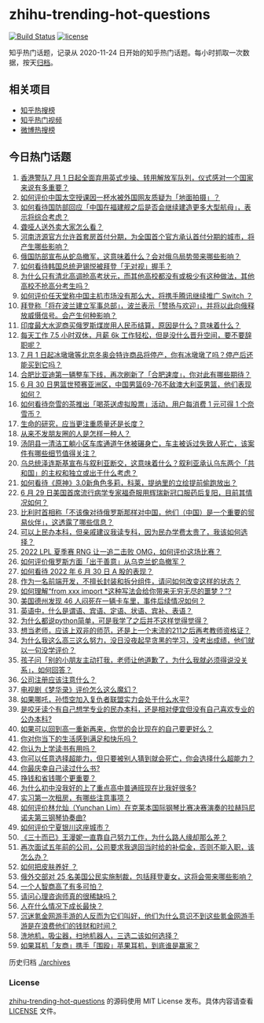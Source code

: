 # zhihu-trending-hot-questions

[![Build Status](https://github.com/justjavac/zhihu-trending-hot-questions/workflows/ci/badge.svg?branch=master)](https://github.com/justjavac/zhihu-trending-hot-questions/actions)
[![license](https://img.shields.io/github/license/justjavac/zhihu-trending-hot-questions)](https://github.com/justjavac/zhihu-trending-hot-questions/blob/master/LICENSE)

知乎热门话题，记录从 2020-11-24 日开始的知乎热门话题。每小时抓取一次数据，按天[归档](./archives)。

## 相关项目

- [知乎热搜榜](https://github.com/justjavac/zhihu-trending-top-search)
- [知乎热门视频](https://github.com/justjavac/zhihu-trending-hot-video)
- [微博热搜榜](https://github.com/justjavac/weibo-trending-hot-search)

## 今日热门话题

<!-- BEGIN -->
<!-- 最后更新时间 Fri Jul 01 2022 04:25:43 GMT+0800 (China Standard Time) -->

1. [香港警队7 月 1 日起全面弃用英式步操、转用解放军队列，仪式感对一个国家来说有多重要？](https://www.zhihu.com/question/539197542)
1. [如何评价中国太空授课因一杯水被外国网友质疑为「地面拍摄」？](https://www.zhihu.com/question/540583680)
1. [如何看待国防部回应「中国在福建舰之后是否会继续建造更多大型航母」，表示将综合考虑？](https://www.zhihu.com/question/540785625)
1. [聋哑人送外卖大家怎么看？](https://www.zhihu.com/question/68568499)
1. [河南济源官方允许首套房首付分期，为全国首个官方承认首付分期的城市，将产生哪些影响？](https://www.zhihu.com/question/540560616)
1. [俄国防部宣布从蛇岛撤军，这意味着什么？会对俄乌局势带来哪些影响？](https://www.zhihu.com/question/540790345)
1. [如何看待韩国总统尹锡悦被拜登「无对视」握手？](https://www.zhihu.com/question/540725207)
1. [为什么只有清北高调抢高考状元，而其他高校都没有或极少有这种做法，其他高校不抢高分考生吗？](https://www.zhihu.com/question/540532892)
1. [如何评价任天堂称中国主机市场没有那么大，将携手腾讯继续推广 Switch ？](https://www.zhihu.com/question/540714686)
1. [拜登称「将在波兰建立军事总部」，波兰表示「赞扬与欢迎」，并将以此向俄释放威慑信号。会产生何种影响？](https://www.zhihu.com/question/540627628)
1. [印度最大水泥商买俄罗斯煤炭用人民币结算，原因是什么？意味着什么？](https://www.zhihu.com/question/540721895)
1. [每天工作 7.5 小时双休，月薪 6k 工作轻松，但是没什么晋升空间，要不要辞职呢？](https://www.zhihu.com/question/540577155)
1. [7 月 1 日起冰墩墩等北京冬奥会特许商品将停产，你有冰墩墩了吗？停产后还能买到它吗？](https://www.zhihu.com/question/540753590)
1. [合肥比亚迪第一辆整车下线，再次刷新了「合肥速度」，你对此有哪些期待？](https://www.zhihu.com/question/540729779)
1. [6 月 30 日男篮世预赛亚洲区，中国男篮69-76不敌澳大利亚男篮，他们表现如何？](https://www.zhihu.com/question/540801025)
1. [如何看待奈雪的茶推出「喝茶送虚拟股票」活动，用户每消费 1 元可得 1 个奈雪币？](https://www.zhihu.com/question/540759207)
1. [生命的研究，应当更注重质量还是长度？](https://www.zhihu.com/question/540588067)
1. [从来不发朋友圈的人是怎样一种人？](https://www.zhihu.com/question/32085955)
1. [汤阴县一清洁工躺小区车库通道午休被碾身亡，车主被诉过失致人死亡，该案件有哪些细节值得关注？](https://www.zhihu.com/question/540498643)
1. [乌总统泽连斯基宣布与叙利亚断交，这意味着什么？叙利亚承认乌东两个「共和国」的主权和独立或出于什么考虑？](https://www.zhihu.com/question/540703676)
1. [如何看待《原神》3.0新角色多莉，科莱，提纳里的立绘提前偷跑放出？](https://www.zhihu.com/question/540615491)
1. [6 月 29 日美国首席流行病学专家福奇服用辉瑞新冠口服药后复阳，目前其情况如何？](https://www.zhihu.com/question/540769463)
1. [比利时首相称「不该像对待俄罗斯那样对中国，他们（中国）是一个重要的贸易伙伴」，这透露了哪些信息？](https://www.zhihu.com/question/540290827)
1. [可以上民办本科，但亲戚建议我读专科，因为民办学费太贵了，我该如何选择？](https://www.zhihu.com/question/539849960)
1. [2022 LPL 夏季赛 RNG 让一追二击败 OMG，如何评价这场比赛？](https://www.zhihu.com/question/540816805)
1. [如何评价俄罗斯方面「出于善意」从乌克兰蛇岛撤军？](https://www.zhihu.com/question/540792577)
1. [如何看待 2022 年 6 月 30 日 A 股的表现？](https://www.zhihu.com/question/540767549)
1. [作为一名前端开发，不擅长封装和拆分组件，请问如何改变这样的状态？](https://www.zhihu.com/question/531555960)
1. [如何理解“from xxx import *这种写法会给你带来无穷无尽的噩梦？”?](https://www.zhihu.com/question/450918458)
1. [美国德州发现 46 人闷死在一辆卡车里，事件后续情况如何？](https://www.zhihu.com/question/540340823)
1. [英语中，什么是谓语、宾语、定语、状语、宾补、表语？](https://www.zhihu.com/question/294752032)
1. [为什么都说python简单，可是我学了之后并不这样觉得觉得？](https://www.zhihu.com/question/539199639)
1. [想当老师，应该上双非的师范，还是上一个末流的211之后再考教师资格证？](https://www.zhihu.com/question/540427570)
1. [为什么我这么高三这么努力，没日没夜起早贪黑的学习，没考出成绩，他们就以一句没学评价？](https://www.zhihu.com/question/540621480)
1. [孩子问「别的小朋友主动打我，老师让他道歉了，为什么我就必须得说没关系」，如何回答？](https://www.zhihu.com/question/534678898)
1. [公司注册应该注意什么？](https://www.zhihu.com/question/515157554)
1. [电视剧《梦华录》评价怎么这么魔幻？](https://www.zhihu.com/question/537864783)
1. [如果哪吒，孙悟空加入复仇者联盟实力会处于什么水平?](https://www.zhihu.com/question/350248961)
1. [是咬牙读个有自己想学专业的民办本科，还是相对便宜但没有自己喜欢专业的公办本科?](https://www.zhihu.com/question/540595528)
1. [如果可以回到高一重新再来，你觉的会比现在的自己要更好么？](https://www.zhihu.com/question/540609388)
1. [你对你当下的生活感到满足和快乐吗？](https://www.zhihu.com/question/540644737)
1. [你认为上学读书有用吗？](https://www.zhihu.com/question/540319620)
1. [你可以任意选择超能力，但只要被别人猜到就会死亡，你会选择什么超能力？](https://www.zhihu.com/question/535360737)
1. [你最庆幸自己读过什么书?](https://www.zhihu.com/question/62306995)
1. [挣钱和省钱哪个更重要？](https://www.zhihu.com/question/535073830)
1. [为什么初中没我好的上了重点高中普通班现在比我好很多?](https://www.zhihu.com/question/539660291)
1. [实习第一次租房，有哪些注意事项？](https://www.zhihu.com/question/536817787)
1. [如何评价林允灿（Yunchan Lim）在克莱本国际钢琴比赛决赛演奏的拉赫玛尼诺夫第三钢琴协奏曲?](https://www.zhihu.com/question/538400783)
1. [如何评价宁夏银川这座城市？](https://www.zhihu.com/question/533241191)
1. [《三十而已》王漫妮一直靠自己努力工作，为什么路人缘却那么差？](https://www.zhihu.com/question/529280594)
1. [再次面试五年前的公司，公司要求我退回当时给的补偿金，否则不能入职，该怎么办？](https://www.zhihu.com/question/462531668)
1. [如何把皮肤养好 ？](https://www.zhihu.com/question/38114377)
1. [俄外交部对 25 名美国公民实施制裁，包括拜登妻女，这将会带来哪些影响？](https://www.zhihu.com/question/540384019)
1. [一个人智商高了有多可怕？](https://www.zhihu.com/question/305040764)
1. [请问心理咨询师真的很稀缺吗？](https://www.zhihu.com/question/421072219)
1. [人在什么情况下成长最快？](https://www.zhihu.com/question/490344475)
1. [沉迷氪金网游手游的人反而为它们叫好，他们为什么意识不到这些氪金网游手游是在浪费他们的钱财和时间？](https://www.zhihu.com/question/540504100)
1. [洗地机，吸尘器，扫地机器人，三选二该如何选择？](https://www.zhihu.com/question/512412370)
1. [如果耳机「友商」携手「围殴」苹果耳机，到底谁是赢家？](https://www.zhihu.com/question/538798263)

<!-- END -->

历史归档 [./archives](./archives)

### License

[zhihu-trending-hot-questions](https://github.com/justjavac/zhihu-trending-hot-questions)
的源码使用 MIT License 发布。具体内容请查看 [LICENSE](./LICENSE) 文件。
